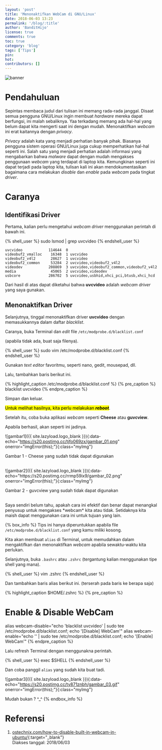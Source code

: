 ```yaml
---
layout: 'post'
title: 'Menonaktifkan WebCam di GNU/Linux'
date: 2018-06-03 13:23
permalink: '/blog/:title'
author: 'BanditHijo'
license: true
comments: true
toc: true
category: 'blog'
tags: ['Tips']
pin:
hot:
contributors: []
---
```


<!-- BANNER OF THE POST -->
<img class="post-body-img" src="{{ site.lazyload.logo_blank_banner }}" data-echo="https://s20.postimg.cc/40nbmxl8d/banner_post_15.png" onerror="imgError(this);" alt="banner">

# Pendahuluan

Sepintas membaca judul dari tulisan ini memang rada-rada janggal. Disaat semua pengguna GNU/Linux ingin membuat *hardware* mereka dapat berfungsi, ini malah sebaliknya. Yaa terkadang memang ada hal-hal yang belum dapat kita mengerti saat ini dengan mudah. Menonaktifkan *webcam* ini erat kaitannya dengan *privacy*.

*Privacy* adalah kata yang menjadi perhatian banyak pihak. Biasanya pengguna sistem operasi GNU/Linux juga cukup memperhatikan hal-hal seperti ini. Salah satu yang menjadi perhatian adalah informasi yang mengabarkan bahwa *malware* dapat dengan mudah mengakses penggunaan *webcam* yang terdapat di laptop kita. Kemungkinan seperti ini dapat terjadi pada laptop kita, tulisan kali ini akan mendokumentasikan bagaimana cara melakukan *disable* dan *enable* pada *webcam* pada tingkat *driver*.

# Caranya

## Identifikasi Driver

Pertama, kalian perlu mengetahui *webcam driver* menggunakan perintah di bawah ini.

{% shell_user %}
sudo lsmod | grep uvcvideo
{% endshell_user %}

```
uvcvideo            114644  0
videobuf2_vmalloc    16348  1 uvcvideo
videobuf2_v4l2       28627  1 uvcvideo
videobuf2_common     53284  2 uvcvideo,videobuf2_v4l2
videodev            208869  3 uvcvideo,videobuf2_common,videobuf2_v4l2
media                45065  2 uvcvideo,videodev
usbcore             286702  5 uvcvideo,usbhid,xhci_pci,btusb,xhci_hcd
```

Dari hasil di atas dapat diketahui bahwa **uvcvideo** adalah *webcam driver* yang saya gunakan.

## Menonaktifkan Driver

Selanjutnya, tinggal menonaktifkan driver **uvcvideo** dengan memasukkannya dalam daftar *blacklist*.

Caranya, buka Terminal dan *edit* file `/etc/modprobe.d/blacklist.conf`

(apabila tidak ada, buat saja filenya).

{% shell_user %}
sudo vim /etc/modprobe.d/blacklist.conf
{% endshell_user %}

Gunakan *text editor* favoritmu, seperti nano, gedit, mousepad, dll.

Lalu, tambahkan baris berikut ini.

{% highlight_caption /etc/modprobe.d/blacklist.conf %}
{% pre_caption %}
blacklist uvcvideo
{% endpre_caption %}

Simpan dan keluar.

<mark>Untuk melihat hasilnya, kita perlu melakukan <b><i>reboot</i></b></mark>.

Setelah itu, coba buka aplikasi *webcam* seperti **Cheese** atau **guvcview**.

Apabila berhasil, akan seperti ini jadinya.

![gambar1]({{ site.lazyload.logo_blank }}){:data-echo="https://s20.postimg.cc/tjfo069zx/gambar_01.png" onerror="imgError(this);"}{:class="myImg"}
<p class="img-caption">Gambar 1 - Cheese yang sudah tidak dapat digunakan</p>

<br>
![gambar2]({{ site.lazyload.logo_blank }}){:data-echo="https://s20.postimg.cc/rrmp59ix9/gambar_02.png" onerror="imgError(this);"}{:class="myImg"}
<p class="img-caption">Gambar 2 - guvcview yang sudah tidak dapat digunakan</p>

<br>
Saya sendiri belum tahu, apakah cara ini efektif dan benar dapat menangkal penyusup untuk mengakses *webcam* kita atau tidak. Setidaknya kita maish dapat menggunakan cara ini untuk tujuan yang lain.


<br>

{% box_info %}
Tips ini hanya diperuntukkan apabila file `/etc/modprobe.d/blacklist.conf` yang kamu miliki kosong.

Kita akan membuat `alias` di Terminal, untuk memudahkan dalam mengaktifkan dan menonaktifkan *webcam* apabila sewaktu-waktu kita perlukan.

Selanjutnya, buka `.bashrc` atau `.zshrc` (tergantung kalian menggunakan tipe shell yang mana).

{% shell_user %}
vim .zshrc
{% endshell_user %}

Dan tambahkan baris alias berikut ini. (terserah pada baris ke berapa saja)

{% highlight_caption $HOME/.zshrc %}
{% pre_caption %}
# Enable & Disable WebCam
alias webcam-disable="echo 'blacklist uvcvideo' | sudo tee /etc/modprobe.d/blacklist.conf; echo '[Disable] WebCam'"
alias webcam-enable="echo '' | sudo tee /etc/modprobe.d/blacklist.conf; echo '[Enable] WebCam'"
{% endpre_caption %}

Lalu refresh Terminal dengan menggunakna perintah.

{% shell_user %}
exec $SHELL
{% endshell_user %}

Dan coba panggil `alias` yang sudah kita buat tadi.

![gambar3]({{ site.lazyload.logo_blank }}){:data-echo="https://s20.postimg.cc/ty871znbh/gambar_03.gif" onerror="imgError(this);"}{:class="myImg"}

Mudah bukan ? ^_^
{% endbox_info %}

# Referensi

1. [ostechnix.com/how-to-disable-built-in-webcam-in-ubuntu/](https://www.ostechnix.com/how-to-disable-built-in-webcam-in-ubuntu/){:target="_blank"}
<br>Diakses tanggal: 2018/06/03
